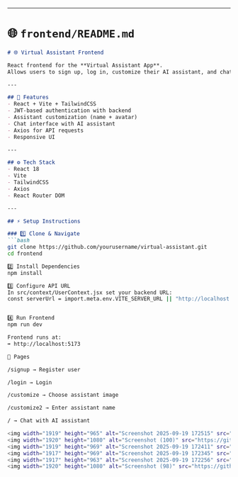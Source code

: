 
---

# 🌐 `frontend/README.md`
```markdown
# 🌐 Virtual Assistant Frontend

React frontend for the **Virtual Assistant App**.  
Allows users to sign up, log in, customize their AI assistant, and chat in real-time.

---

## 🚀 Features
- React + Vite + TailwindCSS
- JWT-based authentication with backend
- Assistant customization (name + avatar)
- Chat interface with AI assistant
- Axios for API requests
- Responsive UI

---

## ⚙️ Tech Stack
- React 18
- Vite
- TailwindCSS
- Axios
- React Router DOM

---

## ⚡ Setup Instructions

### 1️⃣ Clone & Navigate
```bash
git clone https://github.com/yourusername/virtual-assistant.git
cd frontend

2️⃣ Install Dependencies
npm install

3️⃣ Configure API URL
In src/context/UserContext.jsx set your backend URL:
const serverUrl = import.meta.env.VITE_SERVER_URL || "http://localhost:8080";


4️⃣ Run Frontend
npm run dev

Frontend runs at:
➡️ http://localhost:5173

🔑 Pages

/signup → Register user

/login → Login

/customize → Choose assistant image

/customize2 → Enter assistant name

/ → Chat with AI assistant

<img width="1919" height="965" alt="Screenshot 2025-09-19 172515" src="https://github.com/user-attachments/assets/e009e95f-db4b-4252-b9e1-a8b39cc6578d" />
<img width="1920" height="1080" alt="Screenshot (100)" src="https://github.com/user-attachments/assets/8e7a9d5d-b668-470a-9874-64ad73bf8b29" />
<img width="1919" height="969" alt="Screenshot 2025-09-19 172411" src="https://github.com/user-attachments/assets/4d0102cd-ec2f-4be0-a6f1-a5100adbd299" />
<img width="1917" height="969" alt="Screenshot 2025-09-19 172345" src="https://github.com/user-attachments/assets/cd89f672-c2ec-46aa-9cf0-e0d0ad769168" />
<img width="1917" height="963" alt="Screenshot 2025-09-19 172256" src="https://github.com/user-attachments/assets/823aed69-9f46-4386-9632-7cd6f3bde629" />
<img width="1920" height="1080" alt="Screenshot (98)" src="https://github.com/user-attachments/assets/60995172-ab08-4f94-841d-e90d78667396" />


